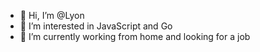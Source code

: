 - 👋 Hi, I’m @Lyon
- 👀 I’m interested in JavaScript and Go
- 🌱 I’m currently working from home and looking for a job

<!---
Lyon-Lee-K/Lyon-Lee-K is a ✨ special ✨ repository because its `README.md` (this file) appears on your GitHub profile.
You can click the Preview link to take a look at your changes.
--->

